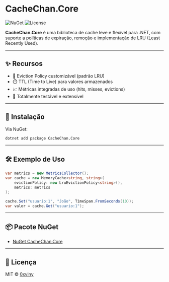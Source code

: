 # CacheChan.Core

![NuGet](https://img.shields.io/nuget/v/CacheChan.Core?style=flat-square)
![License](https://img.shields.io/github/license/0xviny/Cache-Chan?style=flat-square)

**CacheChan.Core** é uma biblioteca de cache leve e flexível para .NET, com suporte a políticas de expiração, remoção e implementação de LRU (Least Recently Used).

---

## ✨ Recursos

- 🧠 Eviction Policy customizável (padrão LRU)
- ⏱️ TTL (Time to Live) para valores armazenados
- 📈 Métricas integradas de uso (hits, misses, evictions)
- 🧪 Totalmente testável e extensível

---

## 🚀 Instalação

Via NuGet:

```bash
dotnet add package CacheChan.Core
```

---

## 🛠️ Exemplo de Uso

```csharp
var metrics = new MetricsCollector();
var cache = new MemoryCache<string, string>(
    evictionPolicy: new LruEvictionPolicy<string>(),
    metrics: metrics
);

cache.Set("usuario:1", "João", TimeSpan.FromSeconds(10));
var valor = cache.Get("usuario:1");
```

---

## 📦 Pacote NuGet

- [NuGet CacheChan.Core](https://www.nuget.org/packages/CacheChan.Core)

---

## 📄 Licença

MIT © [0xviny](https://github.com/0xviny)